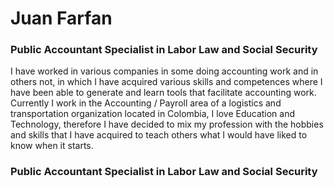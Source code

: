 <h1>Juan Farfan</h1>
<h3>Public Accountant Specialist in Labor Law and Social Security</h3>

<p>I have worked in various companies in some doing accounting work and in others not, in which I have acquired various skills and competences where I have been able to generate and learn tools that facilitate accounting work.
Currently I work in the Accounting / Payroll area of a logistics and transportation organization located in Colombia, I love Education and Technology, therefore I have decided to mix my profession with the hobbies and skills that I have acquired to teach others what I would have liked to know when it starts. </p>

<h3>Public Accountant Specialist in Labor Law and Social Security</h3>

<!--
**farfan97/farfan97** is a ✨ _special_ ✨ repository because its `README.md` (this file) appears on your GitHub profile.

Here are some ideas to get you started:

- 🔭 I’m currently working on ...
- 🌱 I’m currently learning ...
- 👯 I’m looking to collaborate on ...
- 🤔 I’m looking for help with ...
- 💬 Ask me about ...
- 📫 How to reach me: ...
- 😄 Pronouns: ...
- ⚡ Fun fact: ...
-->
